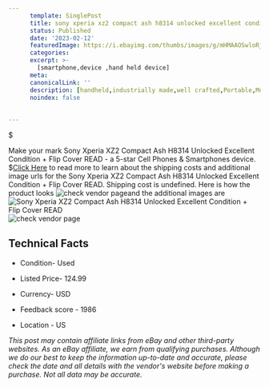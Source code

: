 ```yaml
---
      template: SinglePost
      title: sony xperia xz2 compact ash h8314 unlocked excellent condition flip cover read
      status: Published
      date: '2023-02-12'
      featuredImage: https://i.ebayimg.com/thumbs/images/g/mHMAAOSwloRj5Q4B/s-l225.jpg
      categories: 
      excerpt: >-
        [smartphone,device ,hand held device]
      meta:
      canonicalLink: ''
      description: [handheld,industrially made,well crafted,Portable,Mobile,Compact,Convenient,Lightweight,Maneuverable,Man-portable,Miniature,Carriable,Hand-held,Light,Holdable,Transportable,Mobile device,Pocket-sized,On-the-go,Wireless,Cordless,Compact size,Convenient size, smartphone,device ,hand held device]
      noindex: false
      
        
---
```

$

Make your mark Sony Xperia XZ2 Compact Ash H8314 Unlocked Excellent Condition + Flip Cover READ - a 5-star Cell Phones & Smartphones device.
$[Click Here](https://www.ebay.com/itm/304799012926?hash=item46f76fd83e%3Ag%3AmHMAAOSwloRj5Q4B&mkevt=1&mkcid=1&mkrid=711-53200-19255-0&campid=%253CePNCampaignId%253E&customid=%253CreferenceId%253E&toolid=10049) to read more to learn about the shipping costs and additional image urls for the Sony Xperia XZ2 Compact Ash H8314 Unlocked Excellent Condition + Flip Cover READ. Shipping cost is undefined. Here is how the product looks ![check vendor page](https://i.ebayimg.com/thumbs/images/g/mHMAAOSwloRj5Q4B/s-l225.jpg)and the additional images are![Sony Xperia XZ2 Compact Ash H8314 Unlocked Excellent Condition + Flip Cover READ](https://i.ebayimg.com/images/g/mHMAAOSwloRj5Q4B/s-l1600.jpg)![check vendor page](https://origin-galleryplus.ebayimg.com/ws/web/304799012926_2_0_1/225x225.jpg,https://origin-galleryplus.ebayimg.com/ws/web/304799012926_3_0_1/225x225.jpg,https://origin-galleryplus.ebayimg.com/ws/web/304799012926_4_0_1/225x225.jpg,https://origin-galleryplus.ebayimg.com/ws/web/304799012926_5_0_1/225x225.jpg,https://origin-galleryplus.ebayimg.com/ws/web/304799012926_6_0_1/225x225.jpg,https://origin-galleryplus.ebayimg.com/ws/web/304799012926_7_0_1/225x225.jpg,https://origin-galleryplus.ebayimg.com/ws/web/304799012926_8_0_1/225x225.jpg,https://origin-galleryplus.ebayimg.com/ws/web/304799012926_9_0_1/225x225.jpg,https://origin-galleryplus.ebayimg.com/ws/web/304799012926_10_0_1/225x225.jpg,https://origin-galleryplus.ebayimg.com/ws/web/304799012926_11_0_1/225x225.jpg)



 ## Technical Facts 



     
      

 - Condition- Used 


      

 - Listed Price- 124.99 


      

 - Currency- USD 


      

 - Feedback score - 1986 


      

 - Location - US 


      
      

 *_This post may contain affiliate links from eBay and other third-party websites. As an eBay affiliate, we earn from qualifying purchases. Although we do our best to keep the information up-to-date and accurate, please check the date and all details with the vendor's website before making a purchase. Not all data may be accurate._*






